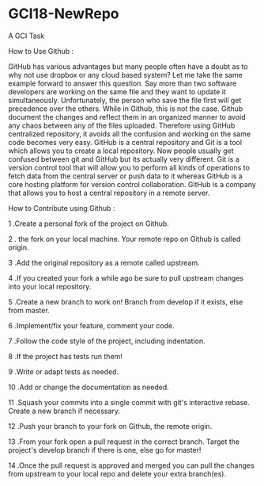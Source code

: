# GCI18-NewRepo
A GCI Task 

How to Use Github : 

GitHub has various advantages but many people often have a doubt as to why not use dropbox or any cloud based system? 
Let me take the same example forward to answer this question. Say more than two software developers are working on 
the same file and they want to update it simultaneously. Unfortunately, the person who save the file first will get 
precedence over the others. While in Github, this is not the case. Github document the changes and reflect them in an 
organized manner to avoid any chaos between any of the files uploaded. Therefore using GitHub centralized repository,
it avoids all the confusion and working on the same code becomes very easy. GitHub is a central repository and Git is
a tool which allows you to create a local repository. Now people usually get confused between git and GitHub but its 
actually very different. Git is a version control tool that will allow you to perform all kinds of operations to fetch 
data from the central server or push data to it whereas GitHub is a core hosting platform for version control
collaboration. GitHub is a company that allows you to host a central repository in a remote server.


How to Contribute using Github :

1 .Create a personal fork of the project on Github.

2 . the fork on your local machine. Your remote repo on Github is called origin.

3 .Add the original repository as a remote called upstream.

4 .If you created your fork a while ago be sure to pull upstream changes into your local repository.

5 .Create a new branch to work on! Branch from develop if it exists, else from master.

6 .Implement/fix your feature, comment your code.

7 .Follow the code style of the project, including indentation.

8 .If the project has tests run them!

9 .Write or adapt tests as needed.

10 .Add or change the documentation as needed.

11 .Squash your commits into a single commit with git's interactive rebase. Create a new branch if necessary.

12 .Push your branch to your fork on Github, the remote origin.

13 .From your fork open a pull request in the correct branch. Target the project's develop branch if there is one, 
    else go for master!

14 .Once the pull request is approved and merged you can pull the changes from upstream to your local repo and 
    delete your extra branch(es).
